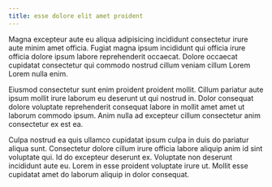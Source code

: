 ```yaml
---
title: esse dolore elit amet proident
---
```


Magna excepteur aute eu aliqua adipisicing incididunt consectetur irure aute minim amet officia. Fugiat magna ipsum incididunt qui officia irure officia dolore ipsum labore reprehenderit occaecat. Dolore occaecat cupidatat consectetur qui commodo nostrud cillum veniam cillum Lorem Lorem nulla enim.

Eiusmod consectetur sunt enim proident proident mollit. Cillum pariatur aute ipsum mollit irure laborum eu deserunt ut qui nostrud in. Dolor consequat dolore voluptate reprehenderit consequat labore in mollit amet amet ut laborum commodo ipsum. Anim nulla ad excepteur cillum consectetur anim consectetur ex est ea.

Culpa nostrud ea quis ullamco cupidatat ipsum culpa in duis do pariatur aliqua sunt. Consectetur dolore cillum irure officia labore aliquip anim id sint voluptate qui. Id do excepteur deserunt ex. Voluptate non deserunt incididunt aute eu. Lorem in esse proident voluptate irure ut. Mollit esse cupidatat amet do laborum aliquip in dolor consequat.
